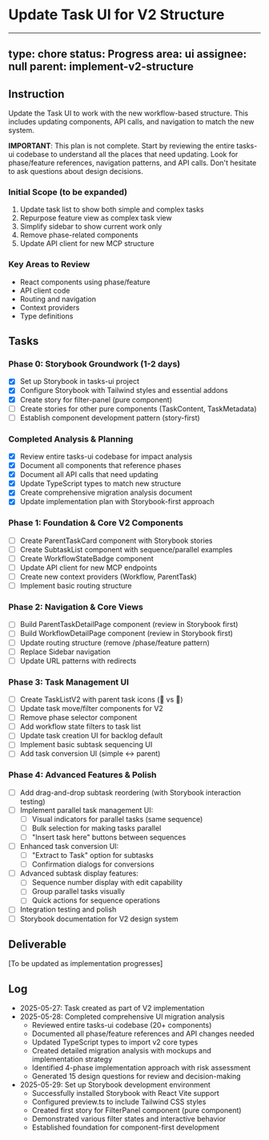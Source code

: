 # Update Task UI for V2 Structure

---
type: chore
status: Progress
area: ui
assignee: null
parent: implement-v2-structure
---


## Instruction
Update the Task UI to work with the new workflow-based structure. This includes updating components, API calls, and navigation to match the new system.

**IMPORTANT**: This plan is not complete. Start by reviewing the entire tasks-ui codebase to understand all the places that need updating. Look for phase/feature references, navigation patterns, and API calls. Don't hesitate to ask questions about design decisions.

### Initial Scope (to be expanded)
1. Update task list to show both simple and complex tasks
2. Repurpose feature view as complex task view
3. Simplify sidebar to show current work only
4. Remove phase-related components
5. Update API client for new MCP structure

### Key Areas to Review
- React components using phase/feature
- API client code
- Routing and navigation
- Context providers
- Type definitions

## Tasks

### Phase 0: Storybook Groundwork (1-2 days)
- [x] Set up Storybook in tasks-ui project
- [x] Configure Storybook with Tailwind styles and essential addons
- [x] Create story for filter-panel (pure component)
- [ ] Create stories for other pure components (TaskContent, TaskMetadata)
- [ ] Establish component development pattern (story-first)

### Completed Analysis & Planning
- [x] Review entire tasks-ui codebase for impact analysis
- [x] Document all components that reference phases
- [x] Document all API calls that need updating
- [x] Update TypeScript types to match new structure
- [x] Create comprehensive migration analysis document
- [x] Update implementation plan with Storybook-first approach
### Phase 1: Foundation & Core V2 Components
- [ ] Create ParentTaskCard component with Storybook stories
- [ ] Create SubtaskList component with sequence/parallel examples
- [ ] Create WorkflowStateBadge component
- [ ] Update API client for new MCP endpoints
- [ ] Create new context providers (Workflow, ParentTask)
- [ ] Implement basic routing structure

### Phase 2: Navigation & Core Views  
- [ ] Build ParentTaskDetailPage component (review in Storybook first)
- [ ] Build WorkflowDetailPage component (review in Storybook first)
- [ ] Update routing structure (remove /phase/feature pattern)
- [ ] Replace Sidebar navigation
- [ ] Update URL patterns with redirects

### Phase 3: Task Management UI
- [ ] Create TaskListV2 with parent task icons (📁 vs 📄)
- [ ] Update task move/filter components for V2
- [ ] Remove phase selector component
- [ ] Add workflow state filters to task list
- [ ] Update task creation UI for backlog default
- [ ] Implement basic subtask sequencing UI
- [ ] Add task conversion UI (simple ↔ parent)
### Phase 4: Advanced Features & Polish
- [ ] Add drag-and-drop subtask reordering (with Storybook interaction testing)
- [ ] Implement parallel task management UI:
  - [ ] Visual indicators for parallel tasks (same sequence)
  - [ ] Bulk selection for making tasks parallel
  - [ ] "Insert task here" buttons between sequences
- [ ] Enhanced task conversion UI:
  - [ ] "Extract to Task" option for subtasks
  - [ ] Confirmation dialogs for conversions
- [ ] Advanced subtask display features:
  - [ ] Sequence number display with edit capability
  - [ ] Group parallel tasks visually
  - [ ] Quick actions for sequence operations
- [ ] Integration testing and polish
- [ ] Storybook documentation for V2 design system

## Deliverable
[To be updated as implementation progresses]

## Log
- 2025-05-27: Task created as part of V2 implementation
- 2025-05-28: Completed comprehensive UI migration analysis
  - Reviewed entire tasks-ui codebase (20+ components)
  - Documented all phase/feature references and API changes needed
  - Updated TypeScript types to import v2 core types
  - Created detailed migration analysis with mockups and implementation strategy
  - Identified 4-phase implementation approach with risk assessment
  - Generated 15 design questions for review and decision-making
- 2025-05-29: Set up Storybook development environment
  - Successfully installed Storybook with React Vite support
  - Configured preview.ts to include Tailwind CSS styles
  - Created first story for FilterPanel component (pure component)
  - Demonstrated various filter states and interactive behavior
  - Established foundation for component-first development
